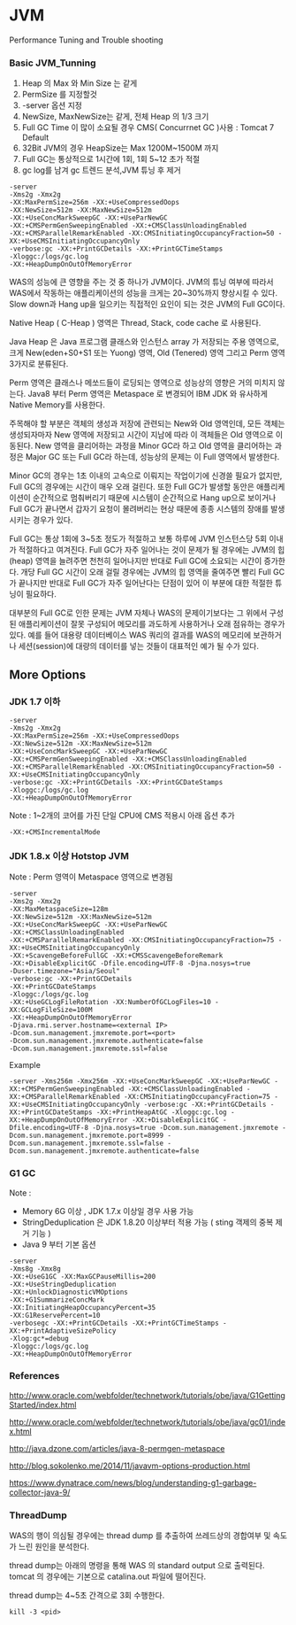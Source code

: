 # JVM
Performance Tuning and Trouble shooting

### Basic JVM_Tunning

1. Heap 의 Max 와 Min Size 는 같게
2. PermSize 를 지정할것
3. -server 옵션 지정
4. NewSize, MaxNewSize는 같게, 전체 Heap 의 1/3 크기
5. Full GC Time 이 많이 소요될 경우 CMS( Concurrnet GC )사용 : Tomcat 7 Default
6. 32Bit JVM의 경우 HeapSize는 Max 1200M~1500M 까지
7. Full GC는 통상적으로 1시간에 1회, 1회 5~12 초가 적절
8. gc log를 남겨 gc 트렌드 분석,JVM 튜닝 후 제거

~~~
-server 
-Xms2g -Xmx2g
-XX:MaxPermSize=256m -XX:+UseCompressedOops
-XX:NewSize=512m -XX:MaxNewSize=512m
-XX:+UseConcMarkSweepGC -XX:+UseParNewGC    
-XX:+CMSPermGenSweepingEnabled -XX:+CMSClassUnloadingEnabled
-XX:+CMSParallelRemarkEnabled -XX:CMSInitiatingOccupancyFraction=50 -XX:+UseCMSInitiatingOccupancyOnly  
-verbose:gc -XX:+PrintGCDetails -XX:+PrintGCTimeStamps
-Xloggc:/logs/gc.log
-XX:+HeapDumpOnOutOfMemoryError
~~~

WAS의 성능에 큰 영향을 주는 것 중 하나가 JVM이다. JVM의 튜닝 여부에 따라서 WAS에서 작동하는 애플리케이션의 성능을 크게는 20~30%까지 향상시킬 수 있다. Slow down과 Hang up을 일으키는 직접적인 요인이 되는 것은 JVM의 Full GC이다. 

Native Heap ( C-Heap ) 영역은 Thread, Stack, code cache 로 사용된다.

Java Heap 은 Java 프로그램 클래스와 인스턴스 array 가 저장되는 주용 영역으로, 크게 New(eden+S0+S1 또는 Yuong) 영역, Old (Tenered) 영역 그리고 Perm 영역 3가지로 분류된다. 

Perm 영역은 클래스나 메쏘드들이 로딩되는 영역으로 성능상의 영향은 거의 미치지 않는다. Java8 부터 Perm 영역은 Metaspace 로 변경되어 IBM JDK 와 유사하게 Native Memory를 사용한다.

주목해야 할 부분은 객체의 생성과 저장에 관련되는 New와 Old 영역인데, 모든 객체는 생성되자마자 New 영역에 저장되고 시간이 지남에 따라 이 객체들은 Old 영역으로 이동된다. New 영역을 클리어하는 과정을 Minor GC라 하고 Old 영역을 클리어하는 과정은 Major GC 또는 Full GC라 하는데, 성능상의 문제는 이 Full 영역에서 발생한다. 

Minor GC의 경우는 1초 이내의 고속으로 이뤄지는 작업이기에 신경쓸 필요가 없지만, Full GC의 경우에는 시간이 매우 오래 걸린다. 또한 Full GC가 발생할 동안은 애플리케이션이 순간적으로 멈춰버리기 때문에 시스템이 순간적으로 Hang up으로 보이거나 Full GC가 끝나면서 갑자기 요청이 몰려버리는 현상 때문에 종종 시스템의 장애를 발생시키는 경우가 있다. 

Full GC는 통상 1회에 3~5초 정도가 적절하고 보통 하루에 JVM 인스턴스당 5회 이내가 적절하다고 여겨진다. Full GC가 자주 일어나는 것이 문제가 될 경우에는 JVM의 힙(heap) 영역을 늘려주면 천천히 일어나지만 반대로 Full GC에 소요되는 시간이 증가한다. 개당 Full GC 시간이 오래 걸릴 경우에는 JVM의 힙 영역을 줄여주면 빨리 Full GC가 끝나지만 반대로 Full GC가 자주 일어난다는 단점이 있어 이 부분에 대한 적절한 튜닝이 필요하다. 

대부분의 Full GC로 인한 문제는 JVM 자체나 WAS의 문제이기보다는 그 위에서 구성된 애플리케이션이 잘못 구성되어 메모리를 과도하게 사용하거나 오래 점유하는 경우가 있다. 예를 들어 대용량 데이터베이스 WAS 쿼리의 결과를 WAS의 메모리에 보관하거나 세션(session)에 대량의 데이터를 넣는 것들이 대표적인 예가 될 수가 있다.                  

## More Options

###  JDK 1.7  이하
~~~
-server 
-Xms2g -Xmx2g
-XX:MaxPermSize=256m -XX:+UseCompressedOops
-XX:NewSize=512m -XX:MaxNewSize=512m
-XX:+UseConcMarkSweepGC -XX:+UseParNewGC    
-XX:+CMSPermGenSweepingEnabled -XX:+CMSClassUnloadingEnabled
-XX:+CMSParallelRemarkEnabled -XX:CMSInitiatingOccupancyFraction=50 -XX:+UseCMSInitiatingOccupancyOnly  
-verbose:gc -XX:+PrintGCDetails -XX:+PrintGCDateStamps
-Xloggc:/logs/gc.log
-XX:+HeapDumpOnOutOfMemoryError
~~~

Note : 1~2개의 코어를 가진 단일 CPU에 CMS 적용시 아래 옵션 추가 
~~~
-XX:+CMSIncrementalMode                      
~~~

### JDK 1.8.x 이상 Hotstop JVM
Note : Perm 영역이 Metaspace 영역으로 변경됨

~~~
-server
-Xms2g -Xmx2g
-XX:MaxMetaspaceSize=128m
-XX:NewSize=512m -XX:MaxNewSize=512m
-XX:+UseConcMarkSweepGC -XX:+UseParNewGC
-XX:+CMSClassUnloadingEnabled
-XX:+CMSParallelRemarkEnabled -XX:CMSInitiatingOccupancyFraction=75 -XX:+UseCMSInitiatingOccupancyOnly
-XX:+ScavengeBeforeFullGC -XX:+CMSScavengeBeforeRemark
-XX:+DisableExplicitGC -Dfile.encoding=UTF-8 -Djna.nosys=true
-Duser.timezone="Asia/Seoul"
-verbose:gc -XX:+PrintGCDetails
-XX:+PrintGCDateStamps
-Xloggc:/logs/gc.log
-XX:+UseGCLogFileRotation -XX:NumberOfGCLogFiles=10 -XX:GCLogFileSize=100M
-XX:+HeapDumpOnOutOfMemoryError
-Djava.rmi.server.hostname=<external IP>
-Dcom.sun.management.jmxremote.port=<port>
-Dcom.sun.management.jmxremote.authenticate=false
-Dcom.sun.management.jmxremote.ssl=false
~~~

Example
~~~
-server -Xms256m -Xmx256m -XX:+UseConcMarkSweepGC -XX:+UseParNewGC -XX:+CMSPermGenSweepingEnabled -XX:+CMSClassUnloadingEnabled -XX:+CMSParallelRemarkEnabled -XX:CMSInitiatingOccupancyFraction=75 -XX:+UseCMSInitiatingOccupancyOnly -verbose:gc -XX:+PrintGCDetails -XX:+PrintGCDateStamps -XX:+PrintHeapAtGC -Xloggc:gc.log -XX:+HeapDumpOnOutOfMemoryError -XX:+DisableExplicitGC -Dfile.encoding=UTF-8 -Djna.nosys=true -Dcom.sun.management.jmxremote -Dcom.sun.management.jmxremote.port=8999 -Dcom.sun.management.jmxremote.ssl=false -Dcom.sun.management.jmxremote.authenticate=false
~~~


### G1 GC
Note : 
- Memory 6G 이상 , JDK 1.7.x 이상일 경우 사용 가능
- StringDeduplication 은 JDK 1.8.20 이상부터 적용 가능 ( sting 객제의 중복 제거 기능 )
- Java 9 부터 기본 옵션

~~~
-server
-Xms8g -Xmx8g
-XX:+UseG1GC -XX:MaxGCPauseMillis=200
-XX:+UseStringDeduplication
-XX:+UnlockDiagnosticVMOptions 
-XX:+G1SummarizeConcMark
-XX:InitiatingHeapOccupancyPercent=35
-XX:G1ReservePercent=10
-verbosegc -XX:+PrintGCDetails -XX:+PrintGCTimeStamps -XX:+PrintAdaptiveSizePolicy
-Xlog:gc*=debug
-Xloggc:/logs/gc.log
-XX:+HeapDumpOnOutOfMemoryError
~~~



### References

http://www.oracle.com/webfolder/technetwork/tutorials/obe/java/G1GettingStarted/index.html

http://www.oracle.com/webfolder/technetwork/tutorials/obe/java/gc01/index.html

http://java.dzone.com/articles/java-8-permgen-metaspace

http://blog.sokolenko.me/2014/11/javavm-options-production.html

https://www.dynatrace.com/news/blog/understanding-g1-garbage-collector-java-9/


### ThreadDump

WAS의 행이 의심될 경우에는 thread dump 를 추출하여 쓰레드상의 경합여부 및 속도가 느린 원인을 분석한다.

thread dump는 아래의 명령을 통해 WAS 의 standard output 으로 출력된다. tomcat 의 경우에는 기본으로 catalina.out 파일에 떨어진다.

thread dump는 4~5초 간격으로 3회 수행한다.

~~~
kill -3 <pid>
~~~
